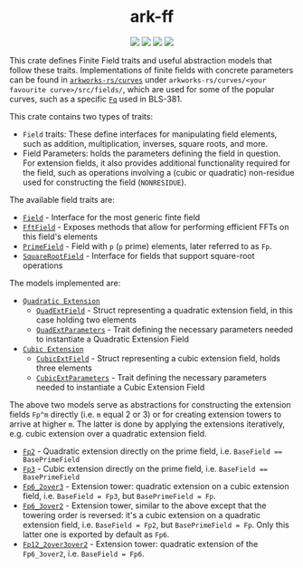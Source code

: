 <h1 align="center">ark-ff</h1>
<p align="center">
    <img src="https://github.com/arkworks-rs/algebra/workflows/CI/badge.svg?branch=master">
    <a href="https://github.com/arkworks-rs/algebra/blob/master/LICENSE-APACHE"><img src="https://img.shields.io/badge/license-APACHE-blue.svg"></a>
    <a href="https://github.com/arkworks-rs/algebra/blob/master/LICENSE-MIT"><img src="https://img.shields.io/badge/license-MIT-blue.svg"></a>
    <a href="https://deps.rs/repo/github/arkworks-rs/algebra"><img src="https://deps.rs/repo/github/arkworks-rs/algebra/status.svg"></a>
</p>

This crate defines Finite Field traits and useful abstraction models that follow these traits.
Implementations of finite fields with concrete parameters can be found in [`arkworks-rs/curves`](https://github.com/arkworks-rs/curves/README.md) under `arkworks-rs/curves/<your favourite curve>/src/fields/`, which are used for some of the popular curves, such as a specific [`Fq`](https://github.com/arkworks-rs/curves/blob/master/bls12_381/src/fields/fq.rs) used in BLS-381.

This crate contains two types of traits:
- `Field` traits: These define interfaces for manipulating field elements, such as addition, multiplication, inverses, square roots, and more.
- Field Parameters: holds the parameters defining the field in question. For extension fields, it also provides additional functionality required for the field, such as operations involving a (cubic or quadratic) non-residue used for constructing the field (`NONRESIDUE`).


The available field traits are:

* [`Field`](https://github.com/arkworks-rs/algebra/blob/master/ff/src/fields/mod.rs#L65) - Interface for the most generic finte field
* [`FftField`](https://github.com/arkworks-rs/algebra/blob/master/ff/src/fields/mod.rs#L273) - Exposes methods that allow for performing efficient FFTs on this field's elements
* [`PrimeField`](https://github.com/arkworks-rs/algebra/blob/master/ff/src/fields/mod.rs#L345) - Field with `p` (`p` prime) elements, later referred to as `Fp`.
* [`SquareRootField`](https://github.com/arkworks-rs/algebra/blob/master/ff/src/fields/mod.rs#L425) - Interface for fields that support square-root operations

The models implemented are:

* [`Quadratic Extension`](https://github.com/arkworks-rs/algebra/blob/master/ff/src/fields/models/quadratic_extension.rs)
  * [`QuadExtField`](https://github.com/arkworks-rs/algebra/blob/mmagician%2Fff-docs/ff/src/fields/models/quadratic_extension.rs#L140) - Struct representing a quadratic extension field, in this case holding two elements
  * [`QuadExtParameters`](https://github.com/arkworks-rs/algebra/blob/mmagician%2Fff-docs/ff/src/fields/models/quadratic_extension.rs#L27) - Trait defining the necessary parameters needed to instantiate a Quadratic Extension Field
* [`Cubic Extension`](https://github.com/arkworks-rs/algebra/blob/master/ff/src/fields/models/cubic_extension.rs)
  * [`CubicExtField`](https://github.com/arkworks-rs/algebra/blob/mmagician%2Fff-docs/ff/src/fields/models/cubic_extension.rs#L72) - Struct representing a cubic extension field, holds three elements
  * [`CubicExtParameters`](https://github.com/arkworks-rs/algebra/blob/mmagician%2Fff-docs/ff/src/fields/models/cubic_extension.rs#L27) - Trait defining the necessary parameters needed to instantiate a Cubic Extension Field
  
The above two models serve as abstractions for constructing the extension fields `Fp^m` directly (i.e. `m` equal 2 or 3) or for creating extension towers to arrive at higher `m`. The latter is done by applying the extensions iteratively, e.g. cubic extension over a quadratic extension field.
* [`Fp2`](https://github.com/arkworks-rs/algebra/blob/mmagician%2Fff-docs/ff/src/fields/models/fp2.rs#L102) - Quadratic extension directly on the prime field, i.e. `BaseField == BasePrimeField`
* [`Fp3`]() - Cubic extension directly on the prime field, i.e. `BaseField == BasePrimeField`
* [`Fp6_2over3`](https://github.com/arkworks-rs/algebra/blob/mmagician%2Fff-docs/ff/src/fields/models/fp6_2over3.rs#L48) - Extension tower: quadratic extension on a cubic extension field, i.e. `BaseField = Fp3`, but `BasePrimeField = Fp`.
* [`Fp6_3over2`](https://github.com/arkworks-rs/algebra/blob/mmagician%2Fff-docs/ff/src/fields/models/fp6_3over2.rs#L49) - Extension tower, similar to the above except that the towering order is reversed: it's a cubic extension on a quadratic extension field, i.e. `BaseField = Fp2`, but `BasePrimeField = Fp`. Only this latter one is exported by default as `Fp6`.
* [`Fp12_2over3over2`](https://github.com/arkworks-rs/algebra/blob/mmagician%2Fff-docs/ff/src/fields/models/fp12_2over3over2.rs#L83) - Extension tower: quadratic extension of the `Fp6_3over2`, i.e. `BaseField = Fp6`.
